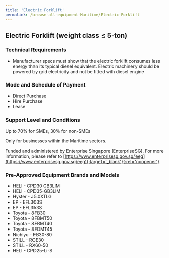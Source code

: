 ```yaml
---
title: 'Electric Forklift'
permalink: /browse-all-equipment-Maritime/Electric-Forklift
---
```


## Electric Forklift (weight class ≤ 5-ton)

### Technical Requirements

- Manufacturer specs must show that the electric forklift consumes less energy than its typical diesel equivalent. Electric machinery should be powered by grid electricity and not be fitted with diesel engine

### Mode and Schedule of Payment 

- Direct Purchase
- Hire Purchase
- Lease

### Support Level and Conditions

Up to 70% for SMEs, 30% for non-SMEs

Only for businesses within the Maritime sectors.

Funded and administered by Enterprise Singapore (EnterpriseSG). For more information, please refer to [https://www.enterprisesg.gov.sg/eeg](https://www.enterprisesg.gov.sg/eeg){:target='_blank'}{:rel='noopener'}

### Pre-Approved Equipment Brands and Models

- HELI - CPD30 GB3LIM
- HELI - CPD35-GB3LIM
- Hyster - J5.0XTLG
- EP - EFL303S
- EP - EFL353S
- Toyota - 8FB30
- Toyota - 8FBMT50
- Toyota  - 8FBMT40
- Toyota  - 8FDMT45
- Nichiyu - FB30-80
- STILL - RCE30
- STILL - RX60-50
- HELI - CPD25-Li-S




